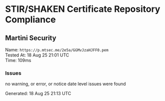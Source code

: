 # STIR/SHAKEN Certificate Repository Compliance

## Martini Security

Name: `https://p.mtsec.me/2e5a/GGMvJzaHJFF0.pem`\
Tested At: 18 Aug 25 21:01 UTC\
Time: 109ms

### Issues

no warning, or error, or notice date level issues were found

Generated: 18 Aug 25 21:13 UTC